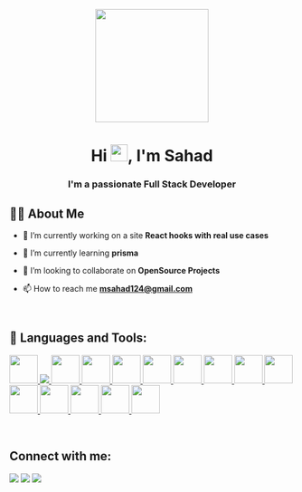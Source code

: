 <p align="center"><a href="#"><img width="auto" margin-left="50%" height="200px" src="https://cdn270.picsart.com/efd0e69d-9903-4e3e-94df-f2e1860aed3c/434362958042201.gif" height="175px"/></a></p>
<h1 align="center">Hi <img src="https://raw.githubusercontent.com/MartinHeinz/MartinHeinz/master/wave.gif" width="30px">, I'm Sahad</h1>
<h3 align="center">I'm a passionate Full Stack Developer</h3>


## 🙋‍♂️ About Me

- 🔭 I’m currently working on a site **React hooks with real use cases**

- 🌱 I’m currently learning **prisma**

- 👯 I’m looking to collaborate on **OpenSource Projects**

- 📫 How to reach me **msahad124@gmail.com**

<br/>

## 🚀 Languages and Tools:

<p align="left"> 
    <a href="https://www.w3schools.com/html/" target="_blank"> <img src="https://img.icons8.com/color/512/html-5--v1.png" height="50px"/> </a> 
    <a href="https://www.w3schools.com/css/css_intro.asp" target="_blank"> <img src="https://img.icons8.com/color/48/000000/css3.png"/> </a> 
    <a href="https://www.javascript.com/" target="_blank"> <img src="https://img.icons8.com/color/512/javascript--v1.png" height="50px"/> </a>
    <a href="https://www.typescriptlang.org/" target="_blank"> <img src="https://img.icons8.com/?size=256&id=wpZmKzk11AzJ&format=png" height="50px"/> </a> 
    <a href="https://nextjs.org/" target="_blank"> <img src="https://static-00.iconduck.com/assets.00/next-js-icon-512x512-zuauazrk.png" height="50px"/> </a> 
    <a href="https://reactjs.org/" target="_blank"> <img src="https://img.icons8.com/color/512/react-native.png" height="50px"/> </a> 
    <a href="https://getbootstrap.com/" target="_blank"> <img src="https://img.icons8.com/color/512/bootstrap.png" height="50px"/> </a> 
    <a href="https://tailwindcss.com/" target="_blank"> <img src="https://img.icons8.com/color/512/tailwindcss.png" height="50px"/> </a> 
    <a href="https://www.blender.org/" target="_blank"> <img src="https://img.icons8.com/bubbles/512/blender-3d.png" height="50px"/> </a> 
    <a href="https://nodejs.org/en/" target="_blank"> <img src="https://img.icons8.com/color/256/nodejs.png" height="50px"/> </a> 
    <a href="https://git-scm.com/" target="_blank"> <img src="https://img.icons8.com/color/256/git.png" height="50px"/> </a> 
    <a href="https://redux.js.org/" target="_blank"> <img src="https://img.icons8.com/?size=512&id=jD-fJzVguBmw&format=png" height="50px"/> </a>
    <a href="https://expressjs.com/" target="_blank"> <img src="https://img.icons8.com/?size=512&id=SDVmtZ6VBGXt&format=png" height="50px"/>
    <a href="https://www.prisma.io/" target="_blank"> <img src="https://img.icons8.com/?size=512&id=aqb9SdV9P8oC&format=png" height="50px"/>
    <a href="https://trpc.io/" target="_blank"> <img src="https://trpc.io/img/logo.svg" height="50px"/></a>
</p>
<br/>

## Connect with me:
<p align="left">

<a href = "https://www.linkedin.com/in/sahad-pop/"><img src="https://img.icons8.com/fluent/48/000000/linkedin.png"/></a>
<a href = "https://www.instagram.com/sahad__.x/?next=%2F"><img src="https://img.icons8.com/fluent/48/000000/instagram-new.png"/></a>
<a href = "https://www.youtube.com/channel/UCVOR8gU2bH6oU3kRCPX1Cvw"><img src="https://img.icons8.com/color/48/000000/youtube-play.png"/></a>

</p>
